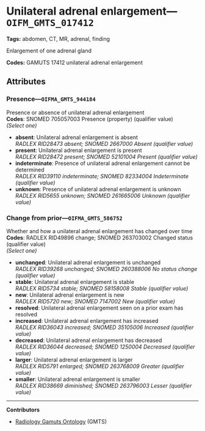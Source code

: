 # Unilateral adrenal enlargement—`OIFM_GMTS_017412`

**Tags:** abdomen, CT, MR, adrenal, finding

Enlargement of one adrenal gland

**Codes:** GAMUTS 17412 unilateral adrenal enlargement

## Attributes

### Presence—`OIFMA_GMTS_944184`

Presence or absence of unilateral adrenal enlargement  
**Codes**: SNOMED 705057003 Presence (property) (qualifier value)  
*(Select one)*

- **absent**: Unilateral adrenal enlargement is absent  
_RADLEX RID28473 absent; SNOMED 2667000 Absent (qualifier value)_
- **present**: Unilateral adrenal enlargement is present  
_RADLEX RID28472 present; SNOMED 52101004 Present (qualifier value)_
- **indeterminate**: Presence of unilateral adrenal enlargement cannot be determined  
_RADLEX RID39110 indeterminate; SNOMED 82334004 Indeterminate (qualifier value)_
- **unknown**: Presence of unilateral adrenal enlargement is unknown  
_RADLEX RID5655 unknown; SNOMED 261665006 Unknown (qualifier value)_

### Change from prior—`OIFMA_GMTS_586752`

Whether and how a unilateral adrenal enlargement has changed over time  
**Codes**: RADLEX RID49896 change; SNOMED 263703002 Changed status (qualifier value)  
*(Select one)*

- **unchanged**: Unilateral adrenal enlargement is unchanged  
_RADLEX RID39268 unchanged; SNOMED 260388006 No status change (qualifier value)_
- **stable**: Unilateral adrenal enlargement is stable  
_RADLEX RID5734 stable; SNOMED 58158008 Stable (qualifier value)_
- **new**: Unilateral adrenal enlargement is new  
_RADLEX RID5720 new; SNOMED 7147002 New (qualifier value)_
- **resolved**: Unilateral adrenal enlargement seen on a prior exam has resolved  
- **increased**: Unilateral adrenal enlargement has increased  
_RADLEX RID36043 increased; SNOMED 35105006 Increased (qualifier value)_
- **decreased**: Unilateral adrenal enlargement has decreased  
_RADLEX RID36044 decreased; SNOMED 1250004 Decreased (qualifier value)_
- **larger**: Unilateral adrenal enlargement is larger  
_RADLEX RID5791 enlarged; SNOMED 263768009 Greater (qualifier value)_
- **smaller**: Unilateral adrenal enlargement is smaller  
_RADLEX RID38669 diminished; SNOMED 263796003 Lesser (qualifier value)_

---

**Contributors**

- [Radiology Gamuts Ontology](https://gamuts.net/) (GMTS)